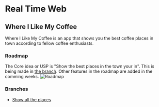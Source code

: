 # Real Time Web
## Where I Like My Coffee
Where I Like My Coffee is an app that shows you the best coffee places in town according to fellow coffee enthusiasts.

### Roadmap
The Core idea or USP is "Show the best places in the town your in". This is being made in [the branch](https://github.com/MartijnNieuwenhuizen/Real_Time_Web/tree/feature/places). Other features in the roadmap are added in the comming weeks.
![Roadmap](https://github.com/MartijnNieuwenhuizen/Real_Time_Web/blob/feature/places/readme_images/roadmap.jpg "Roadmap")

### Branches
* [Show all the places](https://github.com/MartijnNieuwenhuizen/Real_Time_Web/tree/feature/places)